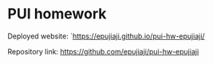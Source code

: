 # PUI homework

Deployed website: `https://epujiaji.github.io/pui-hw-epujiaji/

Repository link: https://github.com/epujiaji/pui-hw-epujiaji
